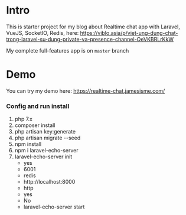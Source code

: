 # Intro
This is starter project for my blog about Realtime chat app with Laravel, VueJS, SocketIO, Redis, here: https://viblo.asia/p/viet-ung-dung-chat-trong-laravel-su-dung-private-va-presence-channel-OeVKBRLrKkW

My complete full-features app is on `master` branch
# Demo
You can try my demo here: https://realtime-chat.jamesisme.com/

### Config and run install
1. php 7.x
2. composer install
3. php artisan key:generate
4. php artisan migrate --seed
5. npm install
6. npm i laravel-echo-server
7. laravel-echo-server init
   - yes
   - 6001
   - redis
   - http://localhost:8000
   - http
   - yes
   - No
   - laravel-echo-server start
